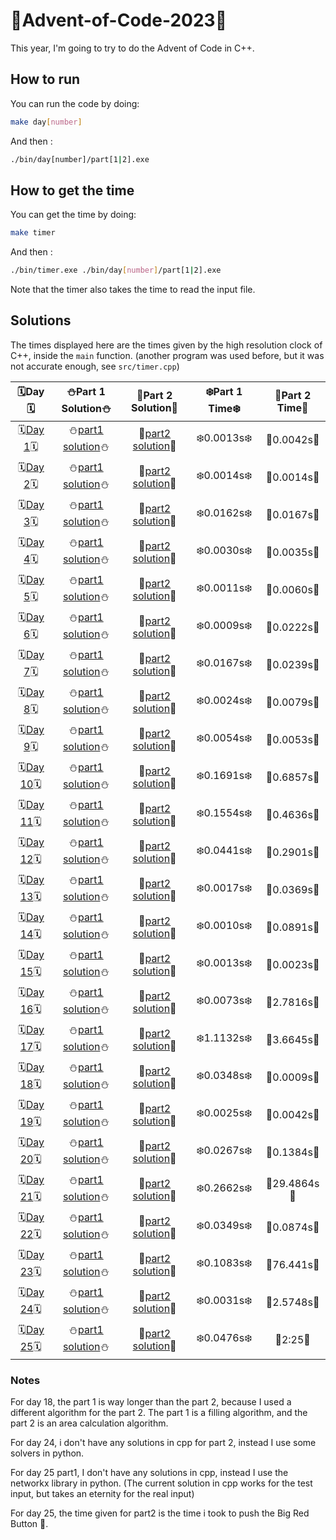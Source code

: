 # 🎄Advent-of-Code-2023🎄

This year, I'm going to try to do the Advent of Code in C++.

## How to run

You can run the code by doing:

```bash
make day[number]
```

And then :

```bash
./bin/day[number]/part[1|2].exe
```

## How to get the time

You can get the time by doing:

```bash
make timer
```

And then :

```bash
./bin/timer.exe ./bin/day[number]/part[1|2].exe
```

Note that the timer also takes the time to read the input file.

## Solutions

The times displayed here are the times given by the high resolution clock of C++, inside the `main` function. (another program was used before, but it was not accurate enough, see `src/timer.cpp`)

|                     🗓️Day🗓️                      |            ⛄Part 1 Solution⛄             |            🎁Part 2 Solution🎁             | ❄️Part 1 Time❄️ | 🎄Part 2 Time🎄 |
| :----------------------------------------------: | :----------------------------------------: | :----------------------------------------: | :-------------: | :-------------: |
| 🗓️[Day 1](https://adventofcode.com/2023/day/1)🗓️ | ⛄[part1 solution](./src/day1/part1.cpp)⛄ | 🎁[part2 solution](./src/day1/part2.cpp)🎁 |   ❄️0.0013s❄️    |   🎄0.0042s🎄    |
| 🗓️[Day 2](https://adventofcode.com/2023/day/2)🗓️ | ⛄[part1 solution](./src/day2/part1.cpp)⛄ | 🎁[part2 solution](./src/day2/part2.cpp)🎁 |   ❄️0.0014s❄️    |   🎄0.0014s🎄    |
| 🗓️[Day 3](https://adventofcode.com/2023/day/3)🗓️ | ⛄[part1 solution](./src/day3/part1.cpp)⛄ | 🎁[part2 solution](./src/day3/part2.cpp)🎁 |   ❄️0.0162s❄️    |   🎄0.0167s🎄    |
| 🗓️[Day 4](https://adventofcode.com/2023/day/4)🗓️ | ⛄[part1 solution](./src/day4/part1.cpp)⛄ | 🎁[part2 solution](./src/day4/part2.cpp)🎁 |   ❄️0.0030s❄️    |   🎄0.0035s🎄    |
| 🗓️[Day 5](https://adventofcode.com/2023/day/5)🗓️ | ⛄[part1 solution](./src/day5/part1.cpp)⛄ | 🎁[part2 solution](./src/day5/part2.cpp)🎁 |   ❄️0.0011s❄️    |   🎄0.0060s🎄    |
| 🗓️[Day 6](https://adventofcode.com/2023/day/6)🗓️ | ⛄[part1 solution](./src/day6/part1.cpp)⛄ | 🎁[part2 solution](./src/day6/part2.cpp)🎁 |   ❄️0.0009s❄️    |   🎄0.0222s🎄    |
| 🗓️[Day 7](https://adventofcode.com/2023/day/7)🗓️ | ⛄[part1 solution](./src/day7/part1.cpp)⛄ | 🎁[part2 solution](./src/day7/part2.cpp)🎁 |   ❄️0.0167s❄️    |   🎄0.0239s🎄    |
| 🗓️[Day 8](https://adventofcode.com/2023/day/8)🗓️ | ⛄[part1 solution](./src/day8/part1.cpp)⛄ | 🎁[part2 solution](./src/day8/part2.cpp)🎁 |   ❄️0.0024s❄️    |   🎄0.0079s🎄    |
| 🗓️[Day 9](https://adventofcode.com/2023/day/9)🗓️ | ⛄[part1 solution](./src/day9/part1.cpp)⛄ | 🎁[part2 solution](./src/day9/part2.cpp)🎁 |   ❄️0.0054s❄️    |   🎄0.0053s🎄    |
| 🗓️[Day 10](https://adventofcode.com/2023/day/10)🗓️ | ⛄[part1 solution](./src/day10/part1.cpp)⛄ | 🎁[part2 solution](./src/day10/part2.cpp)🎁 |   ❄️0.1691s❄️    |   🎄0.6857s🎄    |
| 🗓️[Day 11](https://adventofcode.com/2023/day/11)🗓️ | ⛄[part1 solution](./src/day11/part1.cpp)⛄ | 🎁[part2 solution](./src/day11/part2.cpp)🎁 |   ❄️0.1554s❄️    |   🎄0.4636s🎄    |
| 🗓️[Day 12](https://adventofcode.com/2023/day/12)🗓️ | ⛄[part1 solution](./src/day12/part1.cpp)⛄ | 🎁[part2 solution](./src/day12/part2.cpp)🎁 |   ❄️0.0441s❄️    |   🎄0.2901s🎄    |
| 🗓️[Day 13](https://adventofcode.com/2023/day/13)🗓️ | ⛄[part1 solution](./src/day13/part1.cpp)⛄ | 🎁[part2 solution](./src/day13/part2.cpp)🎁 |   ❄️0.0017s❄️    |   🎄0.0369s🎄    |
| 🗓️[Day 14](https://adventofcode.com/2023/day/14)🗓️ | ⛄[part1 solution](./src/day14/part1.cpp)⛄ | 🎁[part2 solution](./src/day14/part2.cpp)🎁 |   ❄️0.0010s❄️    |   🎄0.0891s🎄    |
| 🗓️[Day 15](https://adventofcode.com/2023/day/15)🗓️ | ⛄[part1 solution](./src/day15/part1.cpp)⛄ | 🎁[part2 solution](./src/day15/part2.cpp)🎁 |   ❄️0.0013s❄️    |   🎄0.0023s🎄    |
| 🗓️[Day 16](https://adventofcode.com/2023/day/16)🗓️ | ⛄[part1 solution](./src/day16/part1.cpp)⛄ | 🎁[part2 solution](./src/day16/part2.cpp)🎁 |   ❄️0.0073s❄️    |   🎄2.7816s🎄    |
| 🗓️[Day 17](https://adventofcode.com/2023/day/17)🗓️ | ⛄[part1 solution](./src/day17/part1.cpp)⛄ | 🎁[part2 solution](./src/day17/part2.cpp)🎁 |   ❄️1.1132s❄️    |   🎄3.6645s🎄    |
| 🗓️[Day 18](https://adventofcode.com/2023/day/18)🗓️ | ⛄[part1 solution](./src/day18/part1.cpp)⛄ | 🎁[part2 solution](./src/day18/part2.cpp)🎁 |   ❄️0.0348s❄️    |   🎄0.0009s🎄    |
| 🗓️[Day 19](https://adventofcode.com/2023/day/19)🗓️ | ⛄[part1 solution](./src/day19/part1.cpp)⛄ | 🎁[part2 solution](./src/day19/part2.cpp)🎁 |   ❄️0.0025s❄️    |   🎄0.0042s🎄    |
| 🗓️[Day 20](https://adventofcode.com/2023/day/20)🗓️ | ⛄[part1 solution](./src/day20/part1.cpp)⛄ | 🎁[part2 solution](./src/day20/part2.cpp)🎁 |   ❄️0.0267s❄️    |   🎄0.1384s🎄    |
| 🗓️[Day 21](https://adventofcode.com/2023/day/21)🗓️ | ⛄[part1 solution](./src/day21/part1.cpp)⛄ | 🎁[part2 solution](./src/day21/part2.cpp)🎁 |   ❄️0.2662s❄️    |   🎄29.4864s🎄    |
| 🗓️[Day 22](https://adventofcode.com/2023/day/22)🗓️ | ⛄[part1 solution](./src/day22/part1.cpp)⛄ | 🎁[part2 solution](./src/day22/part2.cpp)🎁 |   ❄️0.0349s❄️    |   🎄0.0874s🎄    |
| 🗓️[Day 23](https://adventofcode.com/2023/day/23)🗓️ | ⛄[part1 solution](./src/day23/part1.cpp)⛄ | 🎁[part2 solution](./src/day23/part2.cpp)🎁 |   ❄️0.1083s❄️    |   🎄76.441s🎄    |
| 🗓️[Day 24](https://adventofcode.com/2023/day/24)🗓️ | ⛄[part1 solution](./src/day24/part1.cpp)⛄ | 🎁[part2 solution](./src/day24/part2.cpp)🎁 |   ❄️0.0031s❄️    |   🎄2.5748s🎄    |
| 🗓️[Day 25](https://adventofcode.com/2023/day/25)🗓️ | ⛄[part1 solution](./src/day25/part1.cpp)⛄ | 🎁[part2 solution](./src/day25/part2.cpp)🎁 |   ❄️0.0476s❄️    |   🎄2:25🎄    |

### Notes

For day 18, the part 1 is way longer than the part 2, because I used a different algorithm for the part 2. The part 1 is a filling algorithm, and the part 2 is an area calculation algorithm.

For day 24, i don't have any solutions in cpp for part 2, instead I use some solvers in python.

For day 25 part1, I don't have any solutions in cpp, instead I use the networkx library in python. (The current solution in cpp works for the test input, but takes an eternity for the real input)

For day 25, the time given for part2 is the time i took to push the Big Red Button 🤣.